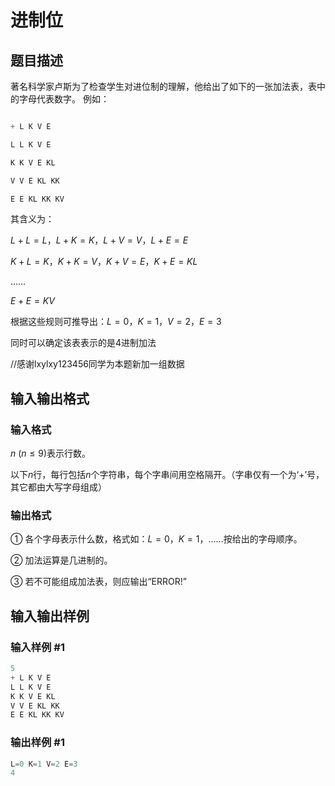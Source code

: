 # 进制位

## 题目描述

著名科学家卢斯为了检查学生对进位制的理解，他给出了如下的一张加法表，表中的字母代表数字。 例如：

```cpp

+ L K V E

L L K V E

K K V E KL

V V E KL KK

E E KL KK KV

```

其含义为：

$L+L=L$，$L+K=K$，$L+V=V$，$L+E=E$

$K+L=K$，$K+K=V$，$K+V=E$，$K+E=KL$

……

$E+E=KV$

根据这些规则可推导出：$L=0$，$K=1$，$V=2$，$E=3$

同时可以确定该表表示的是4进制加法

//感谢lxylxy123456同学为本题新加一组数据

## 输入输出格式

### 输入格式

$n$ $(n≤9)$表示行数。

以下$n$行，每行包括$n$个字符串，每个字串间用空格隔开。（字串仅有一个为‘+’号，其它都由大写字母组成）

### 输出格式

① 各个字母表示什么数，格式如：$L=0$，$K=1$，……按给出的字母顺序。

② 加法运算是几进制的。

③ 若不可能组成加法表，则应输出“ERROR!”

## 输入输出样例

### 输入样例 #1

```cpp
5
+ L K V E
L L K V E
K K V E KL
V V E KL KK
E E KL KK KV

```
### 输出样例 #1

```cpp
L=0 K=1 V=2 E=3
4

```
